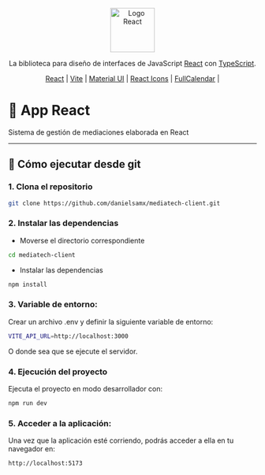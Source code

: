 <p align="center">
  <a href="https://react.dev/" target="_blank"><img src="https://cdn4.iconfinder.com/data/icons/logos-3/600/React.js_logo-512.png" width="90" alt="Logo React" /></a>

<p align="center">La biblioteca para diseño de interfaces de JavaScript <a href="https://react.dev/" target="_blank">React</a> con <a href="https://www.typescriptlang.org/" target="_blank">TypeScript</a>.</p>

<p align="center">
  <a href="https://react.dev/" target="_blank">React</a> | 
  <a href="https://vite.dev/" target="_blank">Vite</a> | 
  <a href="https://mui.com/" target="_blank">Material UI</a> | 
  <a href="https://react-icons.github.io/react-icons/" target="_blank">React Icons</a> | 
  <a href="https://fullcalendar.io/" target="_blank">FullCalendar</a> | 
</p>

# 🧩 App React

Sistema de gestión de mediaciones elaborada en React

---

## 🧪 Cómo ejecutar desde git

### 1. Clona el repositorio

```bash
git clone https://github.com/danielsamx/mediatech-client.git
```

### 2. Instalar las dependencias

- Moverse el directorio correspondiente

```bash
cd mediatech-client
```

- Instalar las dependencias

```bash
npm install
```

### 3. Variable de entorno:

Crear un archivo .env y definir la siguiente variable de entorno:

```bash
VITE_API_URL=http://localhost:3000
```

O donde sea que se ejecute el servidor.

### 4. Ejecución del proyecto

Ejecuta el proyecto en modo desarrollador con:

```bash
npm run dev
```



### 5. Acceder a la aplicación:

Una vez que la aplicación esté corriendo, podrás acceder a ella en tu navegador en:

```bash
http://localhost:5173
```
